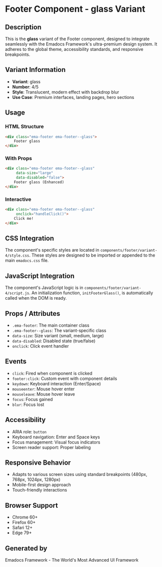 # Footer Component - glass Variant

## Description
This is the **glass** variant of the Footer component, designed to integrate seamlessly with the Emadocs Framework's ultra-premium design system. It adheres to the global theme, accessibility standards, and responsive breakpoints.

## Variant Information
- **Variant**: glass
- **Number**: 4/5
- **Style**: Translucent, modern effect with backdrop blur
- **Use Case**: Premium interfaces, landing pages, hero sections

## Usage

### HTML Structure
```html
<div class="ema-footer ema-footer--glass">
    Footer glass
</div>
```

### With Props
```html
<div class="ema-footer ema-footer--glass" 
     data-size="large" 
     data-disabled="false">
    Footer glass (Enhanced)
</div>
```

### Interactive
```html
<div class="ema-footer ema-footer--glass" 
     onclick="handleClick()">
    Click me!
</div>
```

## CSS Integration
The component's specific styles are located in `components/footer/variant-4/style.css`. These styles are designed to be imported or appended to the main `emadocs.css` file.

## JavaScript Integration
The component's JavaScript logic is in `components/footer/variant-4/script.js`. An initialization function, `initFooterGlass()`, is automatically called when the DOM is ready.

## Props / Attributes
- `.ema-footer`: The main container class
- `.ema-footer--glass`: The variant-specific class
- `data-size`: Size variant (small, medium, large)
- `data-disabled`: Disabled state (true/false)
- `onclick`: Click event handler

## Events
- `click`: Fired when component is clicked
- `footer:click`: Custom event with component details
- `keydown`: Keyboard interaction (Enter/Space)
- `mouseenter`: Mouse hover enter
- `mouseleave`: Mouse hover leave
- `focus`: Focus gained
- `blur`: Focus lost

## Accessibility
- ARIA role: `button`
- Keyboard navigation: Enter and Space keys
- Focus management: Visual focus indicators
- Screen reader support: Proper labeling

## Responsive Behavior
- Adapts to various screen sizes using standard breakpoints (480px, 768px, 1024px, 1280px)
- Mobile-first design approach
- Touch-friendly interactions

## Browser Support
- Chrome 60+
- Firefox 60+
- Safari 12+
- Edge 79+

## Generated by
Emadocs Framework - The World's Most Advanced UI Framework

